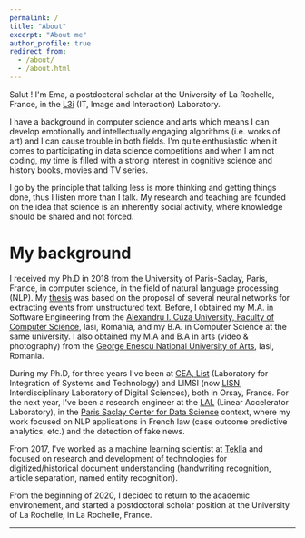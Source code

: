 ```yaml
---
permalink: /
title: "About"
excerpt: "About me"
author_profile: true
redirect_from: 
  - /about/
  - /about.html
---
```



Salut ! I'm Ema, a postdoctoral scholar at the University of La Rochelle, France, in the [L3i](https://l3i.univ-larochelle.fr/?lang=en) (IT, Image and Interaction) Laboratory. 

I have a background in computer science and arts which means I can develop emotionally and intellectually engaging algorithms (i.e. works of art) and I can cause trouble in both fields.
I'm quite enthusiastic when it comes to participating in data science competitions and when I am not coding, my time is filled with a strong interest in cognitive science and history books, movies and TV series.

I go by the principle that talking less is more thinking and getting things done, thus I listen more than I talk.
My research and teaching are founded on the idea that science is an inherently social activity, where knowledge should be shared and not forced.



My background
======

I received my Ph.D in 2018 from the University of Paris-Saclay, Paris, France, in computer science, in the field of natural language processing (NLP). My [thesis](https://tel.archives-ouvertes.fr/tel-01943841/document) was based on the proposal of several neural networks for extracting events from unstructured text. Before, I obtained my M.A. in Software Engineering from the [Alexandru I. Cuza University, Faculty of Computer Science](https://www.uaic.ro/en/), Iasi, Romania, and my B.A. in Computer Science at the same university. 
I also obtained my M.A and B.A in arts (video & photography) from the [George Enescu National University of Arts](https://www.arteiasi.ro/?page_id=1144&lang=eng), Iasi, Romania. 

During my Ph.D, for three years I've been at [CEA, List](http://www-list.cea.fr/en/) (Laboratory for Integration of Systems and Technology) and LIMSI (now [LISN](https://www.lisn.upsaclay.fr/), Interdisciplinary Laboratory of Digital Sciences), both in Orsay, France. For the next year, I've been a research engineer at the [LAL](https://www.lal.in2p3.fr/en/) (Linear Accelerator Laboratory),
in the [Paris Saclay Center for Data Science](http://www.datascience-paris-saclay.fr/) context, where my work focused on NLP applications in French law (case outcome predictive analytics, etc.) and the detection of fake news. 

From 2017, I've worked as a machine learning scientist at [Teklia](https://teklia.com/) and focused on research and development of technologies for digitized/historical document understanding (handwriting recognition, article separation, named entity recognition).

From the beginning of 2020, I decided to return to the academic environement, and started a postdoctoral scholar position at the University of La Rochelle, in La Rochelle, France.

------
